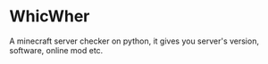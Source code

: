 # WhicWher
A minecraft server checker on python, it gives you server's version, software, online mod etc.
